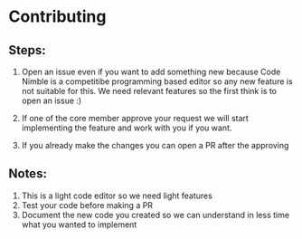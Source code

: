 # Contributing

## Steps:

1. Open an issue even if you want to add something new because Code Nimble is a competitibe programming based editor so any new feature is not suitable for this. We need relevant features so the first think is to open an issue :)

2. If one of the core member approve your request we will start implementing the feature and work with you if you want.

3. If you already make the changes you can open a PR after the approving

## Notes: 

1. This is a light code editor so we need light features
2. Test your code before making a PR
3. Document the new code you created so we can understand in less time what you wanted to implement